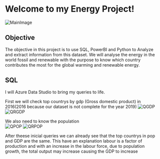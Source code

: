 # Welcome to my Energy Project!


![MainImage](https://user-images.githubusercontent.com/92873282/139446825-9e8bf779-fda4-4403-8587-f28d6153d3ea.jpg)

## Objective
The objective in this project is to use SQL, PowerBI and Python to Analyze and extract information from this dataset.
We will analyse the energy in the world fossil and renewable with the purpose to know which country contributes the most for the global warming and renewable energy.


## SQL
I will Azure Data Studio to bring my queries to life.

First we will check top countrys by gdp (Gross domestic product) in 2016(2016 because our dataset is not complete for the year 2019)
![QGDP](https://user-images.githubusercontent.com/92873282/139448999-d4d44ea6-ebe9-43e4-a3ba-f7efc22b0aa2.png)
![QRGDP](https://user-images.githubusercontent.com/92873282/139449394-7887f404-8e1a-4216-96a9-842092b68b5c.png)

We also need to know the population<br>
![QPOP](https://user-images.githubusercontent.com/92873282/139449883-473bac30-d0b8-4aa8-b14d-257aade35800.png)
![QRPOP](https://user-images.githubusercontent.com/92873282/139450292-d2423877-14b8-4539-89cd-d60317bf98b4.png)

After theese inicial queries we can already see that the top countrys in pop and GDP are the same. This have an explanation labour is a factor of production and with an increase in the labour force, due to population growth, the total output may increase causing the GDP to increase
